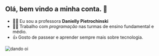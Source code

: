 ## Olá, bem vindo a minha conta. 👋

- 👩‍🏫 Eu sou a professora **Danielly Pietrochinski** 
- 👩‍💻 Trabalho com _programação_ nas turmas de ensino fundamental e médio.
- 👍 Gosto de passear e aprender sempre mais sobre tecnologia.

![dando oi](https://media1.tenor.com/m/kDL2dLiZ38AAAAAC/quby-chan.gif)
  
